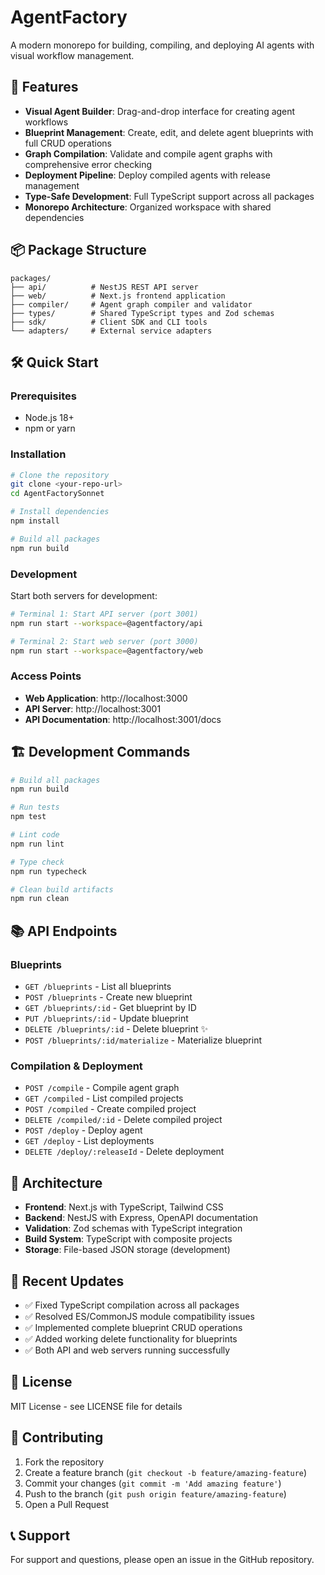 # AgentFactory

A modern monorepo for building, compiling, and deploying AI agents with visual workflow management.

## 🚀 Features

- **Visual Agent Builder**: Drag-and-drop interface for creating agent workflows
- **Blueprint Management**: Create, edit, and delete agent blueprints with full CRUD operations
- **Graph Compilation**: Validate and compile agent graphs with comprehensive error checking
- **Deployment Pipeline**: Deploy compiled agents with release management
- **Type-Safe Development**: Full TypeScript support across all packages
- **Monorepo Architecture**: Organized workspace with shared dependencies

## 📦 Package Structure

```
packages/
├── api/          # NestJS REST API server
├── web/          # Next.js frontend application  
├── compiler/     # Agent graph compiler and validator
├── types/        # Shared TypeScript types and Zod schemas
├── sdk/          # Client SDK and CLI tools
└── adapters/     # External service adapters
```

## 🛠️ Quick Start

### Prerequisites
- Node.js 18+ 
- npm or yarn

### Installation

```bash
# Clone the repository
git clone <your-repo-url>
cd AgentFactorySonnet

# Install dependencies
npm install

# Build all packages
npm run build
```

### Development

Start both servers for development:

```bash
# Terminal 1: Start API server (port 3001)
npm run start --workspace=@agentfactory/api

# Terminal 2: Start web server (port 3000)  
npm run start --workspace=@agentfactory/web
```

### Access Points

- **Web Application**: http://localhost:3000
- **API Server**: http://localhost:3001
- **API Documentation**: http://localhost:3001/docs

## 🏗️ Development Commands

```bash
# Build all packages
npm run build

# Run tests
npm test

# Lint code
npm run lint

# Type check
npm run typecheck

# Clean build artifacts
npm run clean
```

## 📚 API Endpoints

### Blueprints
- `GET /blueprints` - List all blueprints
- `POST /blueprints` - Create new blueprint
- `GET /blueprints/:id` - Get blueprint by ID
- `PUT /blueprints/:id` - Update blueprint
- `DELETE /blueprints/:id` - Delete blueprint ✨
- `POST /blueprints/:id/materialize` - Materialize blueprint

### Compilation & Deployment
- `POST /compile` - Compile agent graph
- `GET /compiled` - List compiled projects
- `POST /compiled` - Create compiled project
- `DELETE /compiled/:id` - Delete compiled project
- `POST /deploy` - Deploy agent
- `GET /deploy` - List deployments
- `DELETE /deploy/:releaseId` - Delete deployment

## 🔧 Architecture

- **Frontend**: Next.js with TypeScript, Tailwind CSS
- **Backend**: NestJS with Express, OpenAPI documentation
- **Validation**: Zod schemas with TypeScript integration
- **Build System**: TypeScript with composite projects
- **Storage**: File-based JSON storage (development)

## 🚀 Recent Updates

- ✅ Fixed TypeScript compilation across all packages
- ✅ Resolved ES/CommonJS module compatibility issues  
- ✅ Implemented complete blueprint CRUD operations
- ✅ Added working delete functionality for blueprints
- ✅ Both API and web servers running successfully

## 📝 License

MIT License - see LICENSE file for details

## 🤝 Contributing

1. Fork the repository
2. Create a feature branch (`git checkout -b feature/amazing-feature`)
3. Commit your changes (`git commit -m 'Add amazing feature'`)
4. Push to the branch (`git push origin feature/amazing-feature`)
5. Open a Pull Request

## 📞 Support

For support and questions, please open an issue in the GitHub repository.